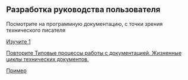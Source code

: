 ## Разработка руководства пользователя

Посмотрите на программную документацию, с точки зрения технического писателя

[Изучите 1](http://documentat.io/yo)

[Повторите Типовые процессы работы с документацией. Жизненные циклы технических документов.](https://documentat.io/courses/open-course/)


[Пример ](https://developers.google.com/style)
